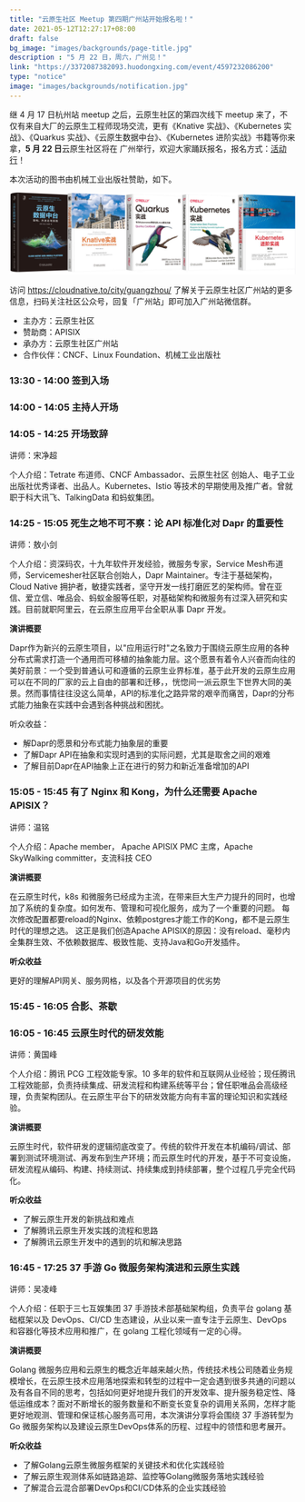 ```yaml
---
title: "云原生社区 Meetup 第四期广州站开始报名啦！"
date: 2021-05-12T12:27:17+08:00
draft: false
bg_image: "images/backgrounds/page-title.jpg"
description : "5 月 22 日，周六，广州见！"
link: "https://3372087382093.huodongxing.com/event/4597232086200"
type: "notice"
image: "images/backgrounds/notification.jpg"
---
```


继 4 月 17 日杭州站 meetup 之后，云原生社区的第四次线下 meetup 来了，不仅有来自大厂的云原生工程师现场交流，更有《Knative 实战》、《Kubernetes 实战》、《Quarkus 实战》、《云原生数据中台》、《Kubernetes 进阶实战》书籍等你来拿，**5 月 22 日**云原生社区将在 广州举行，欢迎大家踊跃报名，报名方式：[活动行](https://3372087382093.huodongxing.com/event/4597232086200)！

本次活动的图书由机械工业出版社赞助，如下。

![赞助图书](book.jpg)

访问 https://cloudnative.to/city/guangzhou/ 了解关于云原生社区广州站的更多信息，扫码关注社区公众号，回复「广州站」即可加入广州站微信群。

- 主办方：云原生社区
- 赞助商：APISIX
- 承办方：云原生社区广州站
- 合作伙伴：CNCF、Linux Foundation、机械工业出版社


### 13:30 - 14:00 签到入场

### 14:00 - 14:05 主持人开场 

### 14:05 - 14:25 开场致辞

讲师：宋净超

个人介绍：Tetrate 布道师、CNCF Ambassador、云原生社区 创始人、电子工业出版社优秀译者、出品人。Kubernetes、Istio 等技术的早期使用及推广者。曾就职于科大讯飞、TalkingData 和蚂蚁集团。

### 14:25 - 15:05 死生之地不可不察：论 API 标准化对 Dapr 的重要性 

讲师：敖小剑

个人介绍：资深码农，十九年软件开发经验，微服务专家，Service Mesh布道师，Servicemesher社区联合创始人，Dapr Maintainer。专注于基础架构，Cloud Native 拥护者，敏捷实践者，坚守开发一线打磨匠艺的架构师。曾在亚信、爱立信、唯品会、蚂蚁金服等任职，对基础架构和微服务有过深入研究和实践。目前就职阿里云，在云原生应用平台全职从事 Dapr 开发。

**演讲概要**

Dapr作为新兴的云原生项目，以"应用运行时"之名致力于围绕云原生应用的各种分布式需求打造一个通用而可移植的抽象能力层。这个愿景有着令人兴奋而向往的美好前景：一个受到普通认可和遵循的云原生业界标准，基于此开发的云原生应用可以在不同的厂家的云上自由的部署和迁移，，恍惚间一派云原生下世界大同的美景。然而事情往往没这么简单，API的标准化之路异常的艰辛而痛苦，Dapr的分布式能力抽象在实践中会遇到各种挑战和困扰。

听众收益：

- 解Dapr的愿景和分布式能力抽象层的重要
- 了解Dapr API在抽象和实现时遇到的实际问题，尤其是取舍之间的艰难
- 了解目前Dapr在API抽象上正在进行的努力和新近准备增加的API

### 15:05 - 15:45 有了 Nginx 和 Kong，为什么还需要 Apache APISIX？

讲师：温铭

个人介绍：Apache member， Apache APISIX PMC 主席，Apache SkyWalking committer，支流科技 CEO

**演讲概要**

在云原生时代，k8s 和微服务已经成为主流，在带来巨大生产力提升的同时，也增加了系统的复杂度。如何发布、管理和可视化服务，成为了一个重要的问题。
每次修改配置都要reload的Nginx、依赖postgres才能工作的Kong，都不是云原生时代的理想之选。
这正是我们创造Apache APISIX的原因：没有reload、毫秒内全集群生效、不依赖数据库、极致性能、支持Java和Go开发插件。

**听众收益**

更好的理解API网关、服务网格，以及各个开源项目的优劣势

### 15:45 - 16:05 合影、茶歇

### 16:05 - 16:45 云原生时代的研发效能

讲师：黄国峰

个人介绍：腾讯 PCG 工程效能专家。10 多年的软件和互联网从业经验；现任腾讯工程效能部，负责持续集成、研发流程和构建系统等平台；曾任职唯品会高级经理，负责架构团队。在云原生平台下的研发效能方向有丰富的理论知识和实践经验。

**演讲概要**

云原生时代，软件研发的逻辑彻底改变了。传统的软件开发在本机编码/调试、部署到测试环境测试、再发布到生产环境；而云原生时代的开发，基于不可变设施，研发流程从编码、构建、持续测试、持续集成到持续部署，整个过程几乎完全代码化。

**听众收益**

* 了解云原生开发的新挑战和难点
* 了解腾讯云原生开发实践的流程和思路
* 了解腾讯云原生开发中的遇到的坑和解决思路

### 16:45 - 17:25 37 手游 Go 微服务架构演进和云原生实践

讲师：吴凌峰

个人介绍：任职于三七互娱集团 37 手游技术部基础架构组，负责平台 golang 基础框架以及 DevOps、CI/CD 生态建设，从业以来一直专注于云原生、DevOps 和容器化等技术应用和推广，在 golang 工程化领域有一定的心得。

**演讲概要**

Golang 微服务应用和云原生的概念近年越来越火热，传统技术栈公司随着业务规模增长，在云原生技术应用落地探索和转型的过程中一定会遇到很多共通的问题以及有各自不同的思考，包括如何更好地提升我们的开发效率、提升服务稳定性、降低运维成本？面对不断增长的服务数量和不断变长变复杂的调用关系网，怎样才能更好地观测、管理和保证核心服务高可用，本次演讲分享将会围绕 37 手游转型为 Go 微服务架构以及建设云原生DevOps体系的历程、过程中的领悟和思考展开。

**听众收益**

* 了解Golang云原生微服务框架的关键技术和优化实践经验
* 了解云原生观测体系如链路追踪、监控等Golang微服务落地实践经验
* 了解混合云混合部署DevOps和CI/CD体系的企业实践经验
